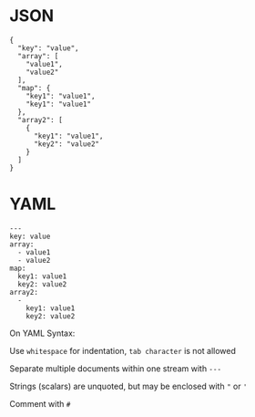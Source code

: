 
# JSON

    {
      "key": "value",
      "array": [
        "value1",
        "value2"
      ],
      "map": {
        "key1": "value1",
        "key1": "value1"
      },
      "array2": [
        {
          "key1": "value1",
          "key2": "value2"
        }
      ]
    }

# YAML

    ---
    key: value
    array:
      - value1
      - value2
    map:
      key1: value1
      key2: value2
    array2:
      -
        key1: value1
        key2: value2

On YAML Syntax:

  Use `whitespace` for indentation, `tab character` is not allowed

  Separate multiple documents within one stream with  `---`

  Strings (scalars) are unquoted, but may be enclosed with `"` or `'`

  Comment with `#`

